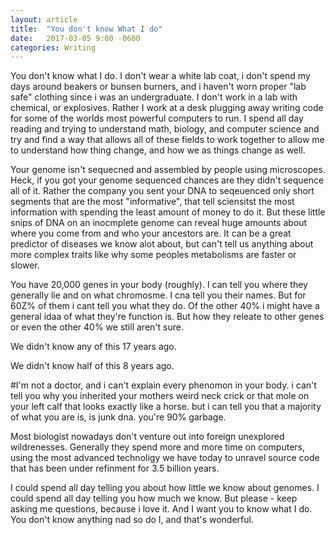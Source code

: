 ```yaml
---
layout: article
title:  "You don't know What I do"
date:   2017-03-05 9:00 -0600
categories: Writing
---
```


You don't know what I do. I don't wear a white lab coat, i don't spend my days around beakers or bunsen burners, and i haven't worn proper "lab safe" clothing since i was an undergraduate. I don't work in a lab with chemical, or explosives. Rather I work at a desk plugging away writing code for some of the worlds most powerful computers to run. I spend all day reading and trying to understand math, biology, and computer science and try and find a way that allows all of these fields to work together to allow me to understand how thing change, and how we as things change as well.

Your genome isn't sequecned and assembled by people using microscopes. Heck, if you got your genome sequenced chances are they didn't sequence all of it. Rather the company you sent your DNA to seqeuenced only short segments that are the most "informative", that tell sciensitst the most information with spending the least amount of money to do it. But these little snips of DNA on an inocmplete genome can reveal huge amounts about where you come from and who your ancestors are. It can be a great predictor of diseases we know alot about, but can't tell us anything about more complex traits like why some peoples metabolisms are faster or slower.

You have 20,000 genes in your body (roughly). I can tell you where they generally lie and on what chromosme. I cna tell you their names. But for 60Z% of them i cant tell you what they do. Of the other 40% i might have a general idaa of what they're function is. But how they releate to other genes or even the other 40% we still aren't sure.

We didn't know any of this 17 years ago.

We didn't know half of this 8 years ago.

#I'm not a doctor, and i can't explain every phenomon in your body. i can't tell you why you inherited your mothers weird neck crick or that mole on your left calf that looks exactly like a horse. but i can tell you that a majority of what you are is, is junk dna. you're 90% garbage.

Most biologist nowadays don't venture out into foreign unexplored wildrenesses. Generally they spend more and more time on computers, using the most advanced technoligy we have today to unravel source code that has been under refinment for 3.5 billion years.

I could spend all day telling you about how little we know about genomes. I could spend all day telling you how much we know. But please - keep asking me questions, because i love it. And I want you to know what I do. You don't know anything nad so do I, and that's wonderful.

